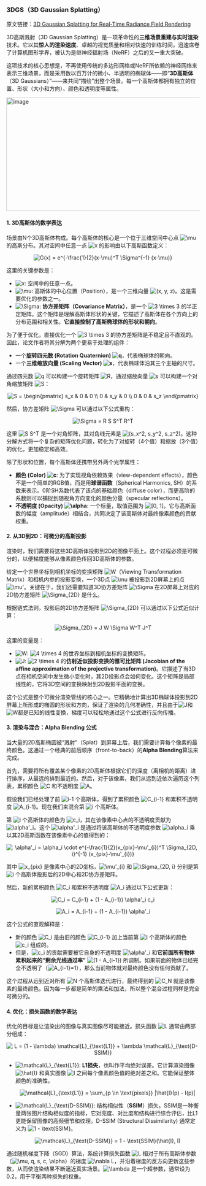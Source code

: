 ### 3DGS（3D Gaussian Splatting）

原文链接：[3D Gaussian Splatting for Real-Time Radiance Field Rendering](https://repo-sam.inria.fr/fungraph/3d-gaussian-splatting/3d_gaussian_splatting_high.pdf)

3D高斯溅射（3D Gaussian Splatting）是一项革命性的**三维场景重建与实时渲染**技术。它以其**惊人的渲染速度**、卓越的视觉质量和相对快速的训练时间，迅速席卷了计算机图形学界，被认为是继神经辐射场（NeRF）之后的又一重大突破。

这项技术的核心思想是，不再使用传统的多边形网格或NeRF所依赖的神经网络来表示三维场景，而是采用数以百万计的微小、半透明的椭球体——即“**3D高斯体**（3D Gaussians）”——来共同“描绘”出整个场景。每一个高斯体都拥有独立的位置、形状（大小和方向）、颜色和透明度等属性。

<img width="1415" height="296" alt="image" src="https://github.com/user-attachments/assets/95ba1c64-809d-445c-ac7d-b53d75982737" />


#### 1. 3D高斯体的数学表达

场景由N个3D高斯体构成。每个高斯体的核心是一个位于三维空间中心点 <img src="https://latex.codecogs.com/svg.latex?\mu" alt="\mu" /> 的高斯分布。其对空间中任意一点 <img src="https://latex.codecogs.com/svg.latex?x" alt="x" /> 的影响由以下高斯函数定义：

<p align="center">
<img src="https://latex.codecogs.com/svg.latex?G(x)%20%3D%20e%5E%7B-%5Cfrac%7B1%7D%7B2%7D(x-%5Cmu)%5ET%20%5CSigma%5E%7B-1%7D%20(x-%5Cmu)%7D" alt="G(x) = e^{-\frac{1}{2}(x-\mu)^T \Sigma^{-1} (x-\mu)}" />
</p>

这里的关键参数是：

* <img src="https://latex.codecogs.com/svg.latex?x" alt="x" />: 空间中的任意一点。
* <img src="https://latex.codecogs.com/svg.latex?\mu" alt="\mu" />: 高斯体的中心位置（Position），是一个三维向量 <img src="https://latex.codecogs.com/svg.latex?(x%2C%20y%2C%20z)" alt="(x, y, z)" />。这是需要优化的参数之一。
* <img src="https://latex.codecogs.com/svg.latex?\Sigma" alt="\Sigma" />: **协方差矩阵（Covariance Matrix）**，是一个 <img src="https://latex.codecogs.com/svg.latex?3%20%5Ctimes%203" alt="3 \times 3" /> 的半正定矩阵。这个矩阵是理解高斯体形状的关键，它描述了高斯体在各个方向上的分布范围和相关性。**它直接控制了高斯椭球体的形状和朝向**。

为了便于优化，直接优化一个 <img src="https://latex.codecogs.com/svg.latex?3%20%5Ctimes%203" alt="3 \times 3" /> 的协方差矩阵是不稳定且不直观的。因此，论文作者将其分解为两个更易于处理的组件：

* 一个**旋转四元数 (Rotation Quaternion) <img src="https://latex.codecogs.com/svg.latex?q" alt="q" />**，代表椭球体的朝向。
* 一个**三维缩放向量 (Scaling Vector) <img src="https://latex.codecogs.com/svg.latex?s" alt="s" />**，代表椭球体沿其三个主轴的尺寸。

通过四元数 <img src="https://latex.codecogs.com/svg.latex?q" alt="q" /> 可以构建一个旋转矩阵 <img src="https://latex.codecogs.com/svg.latex?R" alt="R" />，通过缩放向量 <img src="https://latex.codecogs.com/svg.latex?s" alt="s" /> 可以构建一个对角缩放矩阵 <img src="https://latex.codecogs.com/svg.latex?S" alt="S" />：

<p align="center">
<img src="https://latex.codecogs.com/svg.latex?S%20%3D%20%5Cbegin%7Bpmatrix%7D%20s_x%20%26%200%20%26%200%20%5C%5C%200%20%26%20s_y%20%26%200%20%5C%5C%200%20%26%200%20%26%20s_z%20%5Cend%7Bpmatrix%7D" alt="S = \begin{pmatrix} s_x & 0 & 0 \\ 0 & s_y & 0 \\ 0 & 0 & s_z \end{pmatrix}" />
</p>

然后，协方差矩阵 <img src="https://latex.codecogs.com/svg.latex?\Sigma" alt="\Sigma" /> 可以通过以下公式重构：

<p align="center">
<img src="https://latex.codecogs.com/svg.latex?%5CSigma%20%3D%20R%20S%20S%5ET%20R%5ET" alt="\Sigma = R S S^T R^T" />
</p>

这里 <img src="https://latex.codecogs.com/svg.latex?S%20S%5ET" alt="S S^T" /> 是一个对角矩阵，其对角线元素是 <img src="https://latex.codecogs.com/svg.latex?(s_x%5E2%2C%20s_y%5E2%2C%20s_z%5E2)" alt="(s_x^2, s_y^2, s_z^2)" />。这种分解方式将一个复杂的矩阵优化问题，转化为了对旋转（4个值）和缩放（3个值）的优化，更加稳定和高效。

除了形状和位置，每个高斯体还携带另外两个光学属性：

* **颜色 (Color) <img src="https://latex.codecogs.com/svg.latex?c" alt="c" />**: 为了实现视角依赖效果（view-dependent effects），颜色不是一个简单的RGB值，而是用**球谐函数**（Spherical Harmonics, SH）的系数来表示。0阶SH系数代表了该点的基础颜色（diffuse color），而更高阶的系数则可以捕捉到随视角方向变化的颜色分量（specular reflections）。
* **不透明度 (Opacity) <img src="https://latex.codecogs.com/svg.latex?%5Calpha" alt="\alpha" />**: 一个标量，取值范围为 <img src="https://latex.codecogs.com/svg.latex?%5B0%2C%201%5D" alt="[0, 1]" />。它与高斯函数的幅度（amplitude）相结合，共同决定了该高斯体对最终像素颜色的贡献权重。

#### 2. 从3D到2D：可微分的高斯投影

渲染时，我们需要将这些3D高斯体投影到2D的图像平面上。这个过程必须是可微分的，以便梯度能够从像素颜色传回3D高斯体的参数。

给定一个世界坐标到相机坐标的变换矩阵 <img src="https://latex.codecogs.com/svg.latex?W" alt="W" />（Viewing Transformation Matrix）和相机内参的投影变换，一个3D点 <img src="https://latex.codecogs.com/svg.latex?%5Cmu" alt="\mu" /> 被投影到2D屏幕上的点 <img src="https://latex.codecogs.com/svg.latex?%5Cmu%27" alt="\mu'" />。关键在于，我们还需要知道3D协方差矩阵 <img src="https://latex.codecogs.com/svg.latex?%5CSigma" alt="\Sigma" /> 在2D屏幕上对应的2D协方差矩阵 <img src="https://latex.codecogs.com/svg.latex?%5CSigma_%7B2D%7D" alt="\Sigma_{2D}" /> 是什么。

根据链式法则，投影后的2D协方差矩阵 <img src="https://latex.codecogs.com/svg.latex?%5CSigma_%7B2D%7D" alt="\Sigma_{2D}" /> 可以通过以下公式近似计算：

<p align="center">
<img src="https://latex.codecogs.com/svg.latex?%5CSigma_%7B2D%7D%20%3D%20J%20W%20%5CSigma%20W%5ET%20J%5ET" alt="\Sigma_{2D} = J W \Sigma W^T J^T" />
</p>

这里的变量是：

* <img src="https://latex.codecogs.com/svg.latex?W" alt="W" />: <img src="https://latex.codecogs.com/svg.latex?4%20%5Ctimes%204" alt="4 \times 4" /> 的世界坐标到相机坐标的变换矩阵。
* <img src="https://latex.codecogs.com/svg.latex?J" alt="J" />: <img src="https://latex.codecogs.com/svg.latex?2%20%5Ctimes%204" alt="2 \times 4" /> 的**仿射近似投影变换的雅可比矩阵 (Jacobian of the affine approximation of the projective transformation)**。它描述了当3D点在相机空间中发生微小变化时，其2D投影点会如何变化。这个矩阵是局部线性的，它将3D空间的变换映射到2D投影平面的变换。

这个公式是整个可微分渲染管线的核心之一。它精确地计算出3D椭球体投影到2D屏幕上所形成的椭圆的形状和方向，保证了渲染的几何准确性，并且由于<img src="https://latex.codecogs.com/svg.latex?J" alt="J" />和<img src="https://latex.codecogs.com/svg.latex?W" alt="W" />都是已知的线性变换，梯度可以轻松地通过这个公式进行反向传播。

#### 3. 渲染与混合：Alpha Blending 公式

当大量的2D高斯椭圆被“溅射”（Splat）到屏幕上后，我们需要计算每个像素的最终颜色。这通过一个经典的前后顺序（front-to-back）的**Alpha Blending**算法来完成。

首先，需要将所有覆盖某个像素的2D高斯体根据它们的深度（离相机的距离）进行排序，从最远的排到最近的。然后，对于该像素，我们从远到近依次遍历这个列表，累积颜色 <img src="https://latex.codecogs.com/svg.latex?C" alt="C" /> 和不透明度 <img src="https://latex.codecogs.com/svg.latex?A" alt="A" />。

假设我们已经处理了前 <img src="https://latex.codecogs.com/svg.latex?i-1" alt="i-1" /> 个高斯体，得到了累积颜色 <img src="https://latex.codecogs.com/svg.latex?C_%7Bi-1%7D" alt="C_{i-1}" /> 和累积不透明度 <img src="https://latex.codecogs.com/svg.latex?A_%7Bi-1%7D" alt="A_{i-1}" />。现在我们来混合第 <img src="https://latex.codecogs.com/svg.latex?i" alt="i" /> 个高斯体。

第 <img src="https://latex.codecogs.com/svg.latex?i" alt="i" /> 个高斯体的颜色为 <img src="https://latex.codecogs.com/svg.latex?c_i" alt="c_i" />，其在该像素中心点的不透明度贡献为 <img src="https://latex.codecogs.com/svg.latex?%5Calpha%27_i" alt="\alpha'_i" />。这个 <img src="https://latex.codecogs.com/svg.latex?%5Calpha%27_i" alt="\alpha'_i" /> 是通过将该高斯体的不透明度参数 <img src="https://latex.codecogs.com/svg.latex?%5Calpha_i" alt="\alpha_i" /> 乘以其2D高斯函数在该像素中心的值得到的：

<p align="center">
<img src="https://latex.codecogs.com/svg.latex?%5Calpha%27_i%20%3D%20%5Calpha_i%20%5Ccdot%20e%5E%7B-%5Cfrac%7B1%7D%7B2%7D(x_%7Bpix%7D-%5Cmu%27_%7Bi%7D)%5ET%20%5CSigma_%7B2D%2C%20i%7D%5E%7B-1%7D%20(x_%7Bpix%7D-%5Cmu%27_%7Bi%7D)%7D" alt="\alpha'_i = \alpha_i \cdot e^{-\frac{1}{2}(x_{pix}-\mu'_{i})^T \Sigma_{2D, i}^{-1} (x_{pix}-\mu'_{i})}" />
</p>

其中 <img src="https://latex.codecogs.com/svg.latex?x_%7Bpix%7D" alt="x_{pix}" /> 是像素中心的2D坐标，<img src="https://latex.codecogs.com/svg.latex?%5Cmu%27_%7Bi%7D" alt="\mu'_{i}" /> 和 <img src="https://latex.codecogs.com/svg.latex?%5CSigma_%7B2D%2C%20i%7D" alt="\Sigma_{2D, i}" /> 分别是第 <img src="https://latex.codecogs.com/svg.latex?i" alt="i" /> 个高斯体投影后的2D中心和2D协方差矩阵。

然后，新的累积颜色 <img src="https://latex.codecogs.com/svg.latex?C_i" alt="C_i" /> 和累积不透明度 <img src="https://latex.codecogs.com/svg.latex?A_i" alt="A_i" /> 通过以下公式更新：

<p align="center">
<img src="https://latex.codecogs.com/svg.latex?C_i%20%3D%20C_%7Bi-1%7D%20%2B%20(1%20-%20A_%7Bi-1%7D)%20%5Calpha%27_i%20c_i" alt="C_i = C_{i-1} + (1 - A_{i-1}) \alpha'_i c_i" />
</p>

<p align="center">
<img src="https://latex.codecogs.com/svg.latex?A_i%20%3D%20A_%7Bi-1%7D%20%2B%20(1%20-%20A_%7Bi-1%7D)%20%5Calpha%27_i" alt="A_i = A_{i-1} + (1 - A_{i-1}) \alpha'_i" />
</p>

这个公式的直观解释是：
* 新的颜色 <img src="https://latex.codecogs.com/svg.latex?C_i" alt="C_i" /> 是由旧的颜色 <img src="https://latex.codecogs.com/svg.latex?C_%7Bi-1%7D" alt="C_{i-1}" /> 加上当前第 <img src="https://latex.codecogs.com/svg.latex?i" alt="i" /> 个高斯体的颜色 <img src="https://latex.codecogs.com/svg.latex?c_i" alt="c_i" /> 组成的。
* 但是，<img src="https://latex.codecogs.com/svg.latex?c_i" alt="c_i" /> 的贡献需要被它自身的不透明度 <img src="https://latex.codecogs.com/svg.latex?%5Calpha%27_i" alt="\alpha'_i" /> 和**它前面所有物体累积起来的“剩余光线通过率”** <img src="https://latex.codecogs.com/svg.latex?(1%20-%20A_%7Bi-1%7D)" alt="(1 - A_{i-1})" /> 所调制。如果前面的物体已经完全不透明了（<img src="https://latex.codecogs.com/svg.latex?A_%7Bi-1%7D%3D1" alt="A_{i-1}=1" />），那么当前物体就对最终颜色没有任何贡献了。

这个过程从远到近对所有 <img src="https://latex.codecogs.com/svg.latex?N" alt="N" /> 个高斯体迭代进行，最终得到的 <img src="https://latex.codecogs.com/svg.latex?C_N" alt="C_N" /> 就是该像素的最终颜色。因为每一步都是简单的乘法和加法，所以整个混合过程同样是完全可微分的。

#### 4. 优化：损失函数的数学表达

优化的目标是让渲染出的图像与真实图像尽可能接近。损失函数 <img src="https://latex.codecogs.com/svg.latex?L" alt="L" /> 通常由两部分组成：

<p align="center">
<img src="https://latex.codecogs.com/svg.latex?L%20%3D%20(1%20-%20%5Clambda)%20%5Cmathcal%7BL%7D_%7B%5Ctext%7BL1%7D%7D%20%2B%20%5Clambda%20%5Cmathcal%7BL%7D_%7B%5Ctext%7BD-SSIM%7D%7D" alt="L = (1 - \lambda) \mathcal{L}_{\text{L1}} + \lambda \mathcal{L}_{\text{D-SSIM}}" />
</p>

* <img src="https://latex.codecogs.com/svg.latex?%5Cmathcal%7BL%7D_%7B%5Ctext%7BL1%7D%7D" alt="\mathcal{L}_{\text{L1}}" />: **L1损失**，也叫作平均绝对误差。它计算渲染图像 <img src="https://latex.codecogs.com/svg.latex?%5Chat%7BI%7D" alt="\hat{I}" /> 和真实图像 <img src="https://latex.codecogs.com/svg.latex?I" alt="I" /> 之间每个像素颜色值的绝对差之和。它能保证整体颜色的准确性。
    
    <p align="center">
    <img src="https://latex.codecogs.com/svg.latex?%5Cmathcal%7BL%7D_%7B%5Ctext%7BL1%7D%7D%20%3D%20%5Csum_%7Bp%20%5Cin%20%5Ctext%7Bpixels%7D%7D%20%7C%5Chat%7BI%7D(p)%20-%20I(p)%7C" alt="\mathcal{L}_{\text{L1}} = \sum_{p \in \text{pixels}} |\hat{I}(p) - I(p)|" />
    </p>
    
* <img src="https://latex.codecogs.com/svg.latex?%5Cmathcal%7BL%7D_%7B%5Ctext%7BD-SSIM%7D%7D" alt="\mathcal{L}_{\text{D-SSIM}}" />: 结构相似性（**SSIM**）损失。SSIM是一种衡量两张图片结构相似度的指标，它对亮度、对比度和结构进行综合评估，比L1更能保留图像的高频细节和纹理。D-SSIM (Structural Dissimilarity) 通常定义为 <img src="https://latex.codecogs.com/svg.latex?1%20-%20%5Ctext%7BSSIM%7D" alt="1 - \text{SSIM}" />。
    
    <p align="center">
    <img src="https://latex.codecogs.com/svg.latex?%5Cmathcal%7BL%7D_%7B%5Ctext%7BD-SSIM%7D%7D%20%3D%201%20-%20%5Ctext%7BSSIM%7D(%5Chat%7BI%7D%2C%20I)" alt="\mathcal{L}_{\text{D-SSIM}} = 1 - \text{SSIM}(\hat{I}, I)" />
    </p>

通过随机梯度下降（SGD）算法，系统计算损失函数 <img src="https://latex.codecogs.com/svg.latex?L" alt="L" /> 相对于所有高斯体参数（<img src="https://latex.codecogs.com/svg.latex?%5Cmu%2C%20q%2C%20s%2C%20c%2C%20%5Calpha" alt="\mu, q, s, c, \alpha" />）的梯度 <img src="https://latex.codecogs.com/svg.latex?%5Cnabla%20L" alt="\nabla L" />，并沿着梯度的反方向更新这些参数，从而使渲染结果不断逼近真实场景。<img src="https://latex.codecogs.com/svg.latex?%5Clambda" alt="\lambda" /> 是一个超参数，通常设为0.2，用于平衡两种损失的权重。
